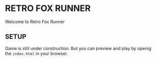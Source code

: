 # RETRO FOX RUNNER 
Welcome to Retro Fox Runner

## SETUP
Game is still under construction. But you can preview and play by openig the `index.html` in your browser.